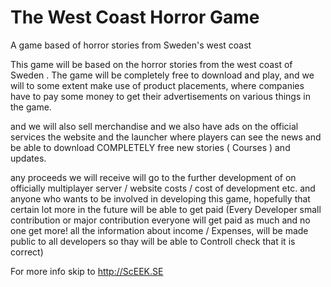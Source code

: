 The West Coast Horror Game
==========================

A game based of horror stories from Sweden's west coast

This game will be based on the horror stories from the west coast of Sweden .
The game will be completely free to download and play,
and we will to some extent make use of product placements,
where companies have to pay some money to get their advertisements on various things in the game.

and we will also sell merchandise and we also have ads on the official services
the website and the launcher where players can see the news and be able to 
download COMPLETELY free new stories ( Courses ) and updates.

any proceeds we will receive will go to the further development of on 
officially multiplayer server / website costs / cost of development etc.
and anyone who wants to be involved in developing this game, hopefully that 
certain lot more in the future will be able to get paid (Every Developer 
small contribution or major contribution everyone will get paid as much and no one
get more! all the information about income / Expenses, will be made public to all
developers so thay will be able to Controll check that it is correct)

For more info skip to http://ScEEK.SE

